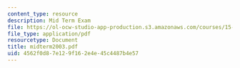 ```yaml
---
content_type: resource
description: Mid Term Exam
file: https://ol-ocw-studio-app-production.s3.amazonaws.com/courses/15-062-data-mining-spring-2003/4562f0d87e129f162e4e45c4487b4e57_midterm2003.pdf
file_type: application/pdf
resourcetype: Document
title: midterm2003.pdf
uid: 4562f0d8-7e12-9f16-2e4e-45c4487b4e57
---
```

